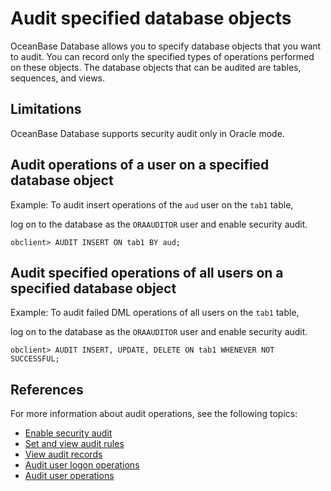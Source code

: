 # Audit specified database objects

OceanBase Database allows you to specify database objects that you want to audit. You can record only the specified types of operations performed on these objects. The database objects that can be audited are tables, sequences, and views.

## Limitations

OceanBase Database supports security audit only in Oracle mode.

## Audit operations of a user on a specified database object

Example: To audit insert operations of the `aud` user on the `tab1` table,

log on to the database as the `ORAAUDITOR` user and enable security audit.

```shell
obclient> AUDIT INSERT ON tab1 BY aud;
```

## Audit specified operations of all users on a specified database object

Example: To audit failed DML operations of all users on the `tab1` table,

log on to the database as the `ORAAUDITOR` user and enable security audit.

```shell
obclient> AUDIT INSERT, UPDATE, DELETE ON tab1 WHENEVER NOT SUCCESSFUL;
```

## References

For more information about audit operations, see the following topics:

* [Enable security audit](../600.security-audit/200.audit-open.md)
* [Set and view audit rules](../600.security-audit/300.set-up-and-view-audit-rules.md)
* [View audit records](../600.security-audit/500.audit-records.md)
* [Audit user logon operations](../600.security-audit/600.audit-user-logon.md)
* [Audit user operations](../600.security-audit/700.audit-user-operations.md)
